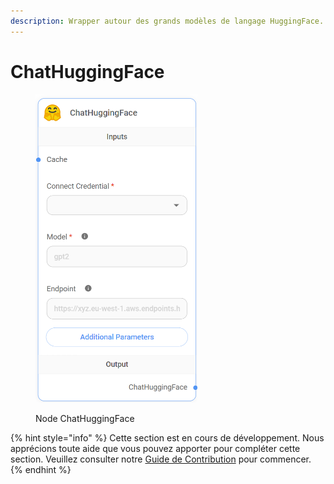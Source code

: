 ```yaml
---
description: Wrapper autour des grands modèles de langage HuggingFace.
---
```


# ChatHuggingFace

<figure><img src="../../../.gitbook/assets/image (59).png" alt="" width="259"><figcaption><p>Node ChatHuggingFace</p></figcaption></figure>

{% hint style="info" %}
Cette section est en cours de développement. Nous apprécions toute aide que vous pouvez apporter pour compléter cette section. Veuillez consulter notre [Guide de Contribution](broken-reference) pour commencer.
{% endhint %}